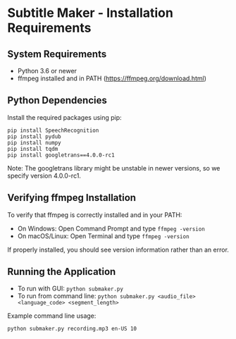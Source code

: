 # Subtitle Maker - Installation Requirements

## System Requirements
- Python 3.6 or newer
- ffmpeg installed and in PATH (https://ffmpeg.org/download.html)

## Python Dependencies
Install the required packages using pip:

```
pip install SpeechRecognition
pip install pydub
pip install numpy
pip install tqdm
pip install googletrans==4.0.0-rc1
```

Note: The googletrans library might be unstable in newer versions, so we specify version 4.0.0-rc1.

## Verifying ffmpeg Installation
To verify that ffmpeg is correctly installed and in your PATH:

- On Windows: Open Command Prompt and type `ffmpeg -version`
- On macOS/Linux: Open Terminal and type `ffmpeg -version`

If properly installed, you should see version information rather than an error.

## Running the Application
- To run with GUI: `python submaker.py`
- To run from command line: `python submaker.py <audio_file> <language_code> <segment_length>`

Example command line usage:
```
python submaker.py recording.mp3 en-US 10
```

